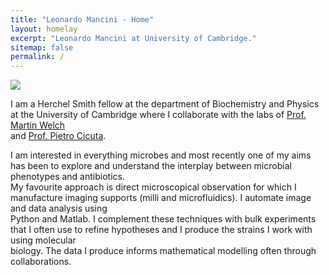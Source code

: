 ```yaml
---
title: "Leonardo Mancini - Home"
layout: homelay
excerpt: "Leonardo Mancini at University of Cambridge."
sitemap: false
permalink: /
---
```

<img src="(https://github.com/mlaenoc/leonardomancini/blob/gh-pages/images/smallpic.jpg?raw=true)" />




I am a Herchel Smith fellow at the department of Biochemistry and Physics at the University of Cambridge where I collaborate with the labs of [Prof. Martin Welch](https://www4.bioc.cam.ac.uk/welch/)  
and [Prof. Pietro Cicuta](https://people.bss.phy.cam.ac.uk/~pc245/). 

I am interested in everything microbes and most recently one of my aims has been to explore and understand the interplay between microbial phenotypes and antibiotics.  
My favourite approach is direct microscopical observation for which I manufacture imaging supports (milli and microfluidics). I automate image and data analysis using  
Python and Matlab. I complement these techniques with bulk experiments that I often use to refine hypotheses and I produce the strains I work with using molecular  
biology. The data I produce informs mathematical modelling often through collaborations.




